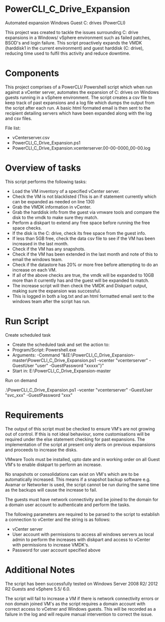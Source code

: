 # PowerCLI_C_Drive_Expansion
Automated expansion Windows Guest C: drives (PowerCLI)

This project was created to tackle the issues surrounding C: drive expansions in a Windows/ vSphere environment such as failed patches, BSOD's and login failure. This script proactively expands the VMDK (harddisk1 in the current environment) and guest harddisk (C: drive), reducing time used to fulfil this activity and reduce downtime.

# Components 

This project comprises of a PowerCLI/ Powershell script which when run against a vCenter server, automates the expansion of C: drives on Windows guests running in a vSphere environment. The script creates a csv file to keep track of past expansions and a log file which dumps the output from the script after each run. A basic html formated email is then sent to the recipient detailing servers which have been expanded along with the log and csv files.

File list:
- vCenterserver.csv
- PowerCLI_C_Drive_Expansion.ps1
- PowerCLI_C_Drive_Expansion.vcenterserver.00-00-0000_00-00.log

# Overview of tasks

This script performs the following tasks:

- Load the VM inventory of a specified vCenter server.
- Check the VM is not blacklisted (This is an if statement currently which can be expanded as needed on line 130)
- Grab the VMDK information in vCenter.
- Grab the harddisk info from the guest via vmware tools and compare the disk to the vmdk to make sure they match.
- Perform a diskpart to extend any free space before running the free space checks.
- If the disk is the C: drive, check its free space from the guest info.
- If less than 5GB free, check the data csv file to see if the VM has been increased in the last month.
- Check if the VM has any snapshots.
- Check if the VM has been extended in the last month and note of this to email the windows team.
- Check if the datastore has 20% or more free before attempting to do an increase on each VM.
- If all of the above checks are true, the vmdk will be expanded to 10GB more than it currently has and the guest will be expanded to match.
- The increase script will then check the VMDK and Diskpart output, making sure the expansion was successful. 
- This is logged in both a log.txt and an html formatted email sent to the windows team after the script has run.

# Run Script

Create scheduled task

- Create the scheduled task and set the action to:
- Program/Script: Powershell.exe
- Arguments: -Command "&{E:\PowerCLI_C_Drive_Expansion-master\PowerCLI_C_Drive_Expansion.ps1 -vcenter "vcenterserver" -GuestUser "user" -GuestPassword "xxxxx"}"
- Start in: E:\PowerCLI_C_Drive_Expansion-master

Run on demand

.\PowerCLI_C_Drive_Expansion.ps1 -vcenter "vcenterserver" -GuestUser "svc_xxx" -GuestPassword "xxx"

# Requirements

The output of this script must be checked to ensure VM's are not growing out of control. If this is not ideal behaviour, some customisations will be required under the else statement checking for past expansions. The implementation of the script at present only alerts on previous expansions and proceeds to increase the disks.

VMware Tools must be installed, upto date and in working order on all Guest VM's to enable diskpart to perform an increase.

No snapshots or consolidations can exist on VM's which are to be automatically increased. This means if a snapshot backup software e.g. Avamar or Networker is used, the script cannot be run during the same time as the backups will cause the increase to fail. 

The guests must have network connectivity and be joined to the domain for a domain user account to authenticate and perform the tasks.

The following parameters are required to be parsed to the script to establish a connection to vCenter and the string is as follows:

- vCenter server
- User account with permissions to access all windows servers as local admin to perform the increases with diskpart and access to vCenter with permissions to increase VMDK's.
- Password for user account specified above

# Additional Notes

The script has been successfully tested on Windows Server 2008 R2/ 2012 R2 Guests and vSphere 5.5/ 6.0.

The script will fail to increase a VM if there is network connectivity errors or non domain joined VM's as the script requires a domain account with correct access to vCetner and Windows guests. This will be recorded as a failure in the log and will require manual intervention to correct the issue.
